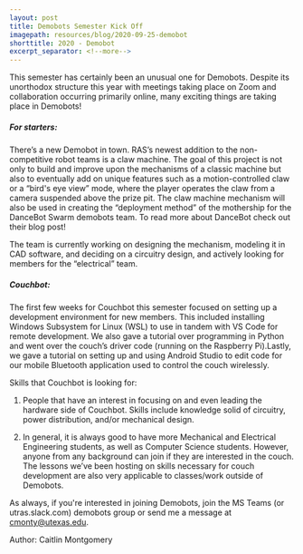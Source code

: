 ```yaml
---
layout: post
title: Demobots Semester Kick Off
imagepath: resources/blog/2020-09-25-demobot
shorttitle: 2020 - Demobot
excerpt_separator: <!--more-->
---
```


This semester has certainly been an unusual one for Demobots. Despite its unorthodox structure this year with meetings taking place on Zoom and collaboration occurring primarily online, many exciting things are taking place in Demobots! <!--more-->

##### For starters:

There’s a new Demobot in town. RAS’s newest addition to the non-competitive robot teams is a claw machine. The goal of this project is not only to build and improve upon the mechanisms of a classic machine but also to eventually add on unique features such as a motion-controlled claw or a “bird's eye view” mode, where the player operates the claw from a camera suspended above the prize pit. The claw machine mechanism will also be used in creating the “deployment method” of the mothership for the DanceBot Swarm demobots team. To read more about DanceBot check out their blog post!

The team is currently working on designing the mechanism, modeling it in CAD software, and deciding on a circuitry design, and actively looking for members for the “electrical” team.

##### Couchbot:

The first few weeks for Couchbot this semester focused on setting up a development environment for new members. This included installing Windows Subsystem for Linux (WSL) to use in tandem with VS Code for remote development. We also gave a tutorial over programming in Python and went over the couch’s driver code (running on the Raspberry Pi).Lastly, we gave a tutorial on setting up and using Android Studio to edit code for our mobile Bluetooth application used to control the couch wirelessly.

Skills that Couchbot is looking for:

1. People that have an interest in focusing on and even leading the hardware side of Couchbot. Skills include knowledge solid of circuitry, power distribution, and/or mechanical design.

2. In general, it is always good to have more Mechanical and Electrical Engineering students, as well as Computer Science students. However, anyone from any background can join if they are interested in the couch. The lessons we’ve been hosting on skills necessary for couch development are also very applicable to classes/work outside of Demobots.

As always, if you're interested in joining Demobots, join the MS Teams (or utras.slack.com) demobots group or send me a message at cmonty@utexas.edu.

Author: Caitlin Montgomery

